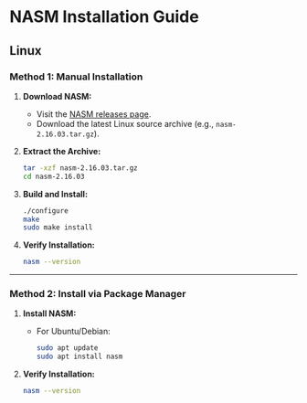 # NASM Installation Guide

## Linux

### Method 1: Manual Installation

1. **Download NASM:**
    - Visit the [NASM releases page](https://www.nasm.us/pub/nasm/releasebuilds/).
    - Download the latest Linux source archive (e.g., `nasm-2.16.03.tar.gz`).

2. **Extract the Archive:**
    ```sh
    tar -xzf nasm-2.16.03.tar.gz
    cd nasm-2.16.03
    ```

3. **Build and Install:**
    ```sh
    ./configure
    make
    sudo make install
    ```

4. **Verify Installation:**
    ```sh
    nasm --version
    ```

---

### Method 2: Install via Package Manager

1. **Install NASM:**
    - For Ubuntu/Debian:
      ```sh
      sudo apt update
      sudo apt install nasm
      ```

2. **Verify Installation:**
    ```sh
    nasm --version
    ```
